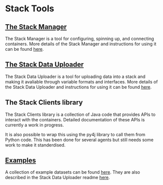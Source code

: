 # Stack Tools

## [The Stack Manager](./dynamic/stack-manager)

The Stack Manager is a tool for configuring, spinning up, and connecting containers.
More details of the Stack Manager and instructions for using it can be found [here](./dynamic/stack-manager/README.md).


## [The Stack Data Uploader](./dynamic/stack-data-uploader)

The Stack Data Uploader is a tool for uploading data into a stack and making it avaliable through variable formats and interfaces.
More details of the Stack Data Uploader and instructions for using it can be found [here](./dynamic/stack-data-uploader/README.md).

## The Stack Clients library

The Stack Clients library is a collection of Java code that provides APIs to interact with the containers.
Detailed documentation of these APIs is currently a work in progress.

It is also possible to wrap this using the py4j library to call them from Python code.
This has been done for several agents but still needs some work to make it standerdised.

## [Examples](./dynamic/examples/datasets)

A collection of example datasets can be found [here](./dynamic/examples/datasets).
They are also described in the Stack Data Uploader readme [here](./dynamic/stack-data-uploader/README.md#example-datasets).
